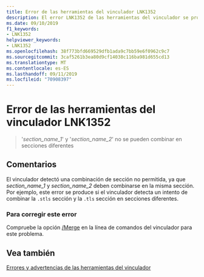 ```yaml
---
title: Error de las herramientas del vinculador LNK1352
description: El error LNK1352 de las herramientas del vinculador se produce cuando se intenta realizar una combinación de sección no compatible.
ms.date: 09/10/2019
f1_keywords:
- LNK1352
helpviewer_keywords:
- LNK1352
ms.openlocfilehash: 38f773bfd669529dfb1ada9c7bb59e6f0962c9c7
ms.sourcegitcommit: 3caf5261b3ea80d9cf14038c116ba981d655cd13
ms.translationtype: MT
ms.contentlocale: es-ES
ms.lasthandoff: 09/11/2019
ms.locfileid: "70908397"
---
```

# <a name="linker-tools-error-lnk1352"></a>Error de las herramientas del vinculador LNK1352

> '*section_name_1*' y '*section_name_2*' no se pueden combinar en secciones diferentes

## <a name="remarks"></a>Comentarios

El vinculador detectó una combinación de sección no permitida, ya que *section_name_1* y *section_name_2* deben combinarse en la misma sección. Por ejemplo, este error se produce si el vinculador detecta un intento de combinar la `.stls` sección y la `.tls` sección en secciones diferentes.

### <a name="to-correct-this-error"></a>Para corregir este error

Compruebe la opción [/Merge](../../build/reference/merge-combine-sections.md) en la línea de comandos del vinculador para este problema.

## <a name="see-also"></a>Vea también

[Errores y advertencias de las herramientas del vinculador](../../error-messages/tool-errors/linker-tools-errors-and-warnings.md)

